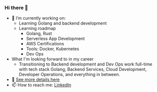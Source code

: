 ### Hi there 👋

- 🔭 I’m currently working on:
  - Learning Golang and backend development
  - Learning roadmap
    - Golang, Rust
    - Serverless App Development 
    - AWS Certifications
    - Tools: Docker, Kubernetes
    - Dev Ops
- What I'm looking forward to in my career
  - Transitioning to Backend development and Dev Ops work full-time with tech stack Golang, Backend Services, Cloud Development, Developer Operations, and everything in between.
- 💼 [See more details here](https://github.com/bhavik3210/bhavik3210/blob/main/RESUME.md)
- 📫 How to reach me: [LinkedIn](https://www.linkedin.com/in/bhavik3210)
